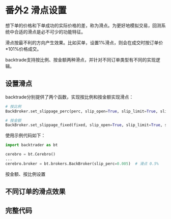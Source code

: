 # 番外2 滑点设置

想下单的价格和下单成功的实际价格的差，称为滑点。为更好地模拟交易，回测系统中合适的滑点是必不可少的功能特征。

滑点按最不利的方向产生效果。比如买单，设置1%滑点，则会在成交时按订单价*101%价格成交。

backtrade支持按比例、按金额两种滑点，并针对不同订单类型有不同的实现逻辑。

## 设置滑点

backtrade分别提供了两个函数，实现按比例和按金额实现滑点：

```python
# 按比例
BackBroker.set_slippage_perc(perc, slip_open=True, slip_limit=True, slip_match=True, slip_out=False)

# 按金额
BackBroker.set_slippage_fixed(fixed, slip_open=True, slip_limit=True, slip_match=True, slip_out=False)
```

使用示例代码如下：

```python
import backtrader as bt

cerebro = bt.Cerebro()
...
cerebro.broker = bt.brokers.BackBroker(slip_perc=0.005)  # 滑点 0.5%

```

按金额、按比例设置

## 不同订单的滑点效果

## 完整代码

